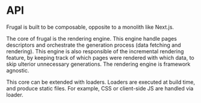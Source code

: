 # API

Frugal is built to be composable, opposite to a monolith like Next.js.

The core of frugal is the rendering engine. This engine handle pages descriptors and orchestrate the generation process (data fetching and rendering). This engine is also responsible of the incremental rendering feature, by keeping track of which pages were rendered with which data, to skip ulterior unnecessary generations. The rendering engine is framework agnostic.

This core can be extended with loaders. Loaders are executed at build time, and produce static files. For example, CSS or client-side JS are handled via loader.
